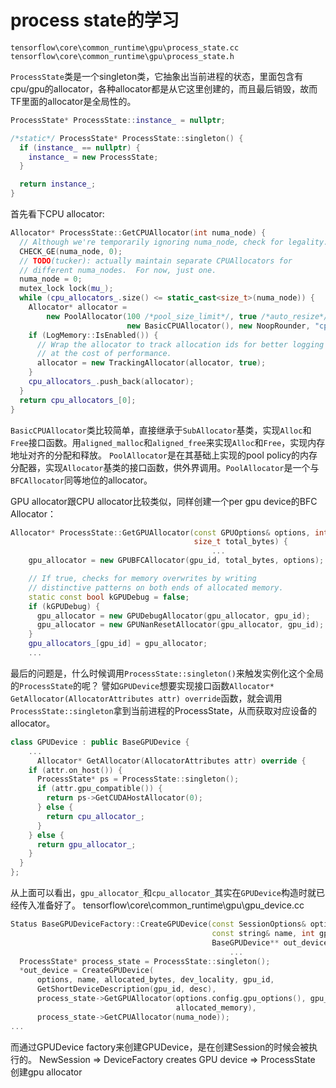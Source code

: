 # process state的学习

```SH
tensorflow\core\common_runtime\gpu\process_state.cc
tensorflow\core\common_runtime\gpu\process_state.h
```

`ProcessState`类是一个singleton类，它抽象出当前进程的状态，里面包含有cpu/gpu的allocator，各种allocator都是从它这里创建的，而且最后销毁，故而TF里面的allocator是全局性的。
```CPP
ProcessState* ProcessState::instance_ = nullptr;

/*static*/ ProcessState* ProcessState::singleton() {
  if (instance_ == nullptr) {
    instance_ = new ProcessState;
  }

  return instance_;
}
```

首先看下CPU allocator:
```CPP
Allocator* ProcessState::GetCPUAllocator(int numa_node) {
  // Although we're temporarily ignoring numa_node, check for legality.
  CHECK_GE(numa_node, 0);
  // TODO(tucker): actually maintain separate CPUAllocators for
  // different numa_nodes.  For now, just one.
  numa_node = 0;
  mutex_lock lock(mu_);
  while (cpu_allocators_.size() <= static_cast<size_t>(numa_node)) {
    Allocator* allocator =
        new PoolAllocator(100 /*pool_size_limit*/, true /*auto_resize*/,
                          new BasicCPUAllocator(), new NoopRounder, "cpu_pool");
    if (LogMemory::IsEnabled()) {
      // Wrap the allocator to track allocation ids for better logging
      // at the cost of performance.
      allocator = new TrackingAllocator(allocator, true);
    }
    cpu_allocators_.push_back(allocator);
  }
  return cpu_allocators_[0];
}
```
`BasicCPUAllocator`类比较简单，直接继承于`SubAllocator`基类，实现`Alloc`和`Free`接口函数。用`aligned_malloc`和`aligned_free`来实现`Alloc`和`Free`，实现内存地址对齐的分配和释放。
`PoolAllocator`是在其基础上实现的pool policy的内存分配器，实现`Allocator`基类的接口函数，供外界调用。`PoolAllocator`是一个与`BFCAllocator`同等地位的allocator。

GPU allocator跟CPU allocator比较类似，同样创建一个per gpu device的BFC Allocator：
```CPP
Allocator* ProcessState::GetGPUAllocator(const GPUOptions& options, int gpu_id,
                                         size_t total_bytes) {
                                             ...
    gpu_allocator = new GPUBFCAllocator(gpu_id, total_bytes, options);

    // If true, checks for memory overwrites by writing
    // distinctive patterns on both ends of allocated memory.
    static const bool kGPUDebug = false;
    if (kGPUDebug) {
      gpu_allocator = new GPUDebugAllocator(gpu_allocator, gpu_id);
      gpu_allocator = new GPUNanResetAllocator(gpu_allocator, gpu_id);
    }
    gpu_allocators_[gpu_id] = gpu_allocator;
    ...
```

最后的问题是，什么时候调用`ProcessState::singleton()`来触发实例化这个全局的`ProcessState`的呢？
譬如`GPUDevice`想要实现接口函数`Allocator* GetAllocator(AllocatorAttributes attr) override`函数，就会调用`ProcessState::singleton`拿到当前进程的ProcessState，从而获取对应设备的allocator。
```CPP
class GPUDevice : public BaseGPUDevice {
    ...
      Allocator* GetAllocator(AllocatorAttributes attr) override {
    if (attr.on_host()) {
      ProcessState* ps = ProcessState::singleton();
      if (attr.gpu_compatible()) {
        return ps->GetCUDAHostAllocator(0);
      } else {
        return cpu_allocator_;
      }
    } else {
      return gpu_allocator_;
    }
  }
};
```
从上面可以看出，`gpu_allocator_`和`cpu_allocator_`其实在`GPUDevice`构造时就已经传入准备好了。
tensorflow\core\common_runtime\gpu\gpu_device.cc
```CPP
Status BaseGPUDeviceFactory::CreateGPUDevice(const SessionOptions& options,
                                             const string& name, int gpu_id,
                                             BaseGPUDevice** out_device) {
                                                 ...
  ProcessState* process_state = ProcessState::singleton();
  *out_device = CreateGPUDevice(
      options, name, allocated_bytes, dev_locality, gpu_id,
      GetShortDeviceDescription(gpu_id, desc),
      process_state->GetGPUAllocator(options.config.gpu_options(), gpu_id,
                                     allocated_memory),
      process_state->GetCPUAllocator(numa_node));
...
```
而通过GPUDevice factory来创建GPUDevice，是在创建Session的时候会被执行的。
NewSession => DeviceFactory creates GPU device => ProcessState 创建gpu allocator
